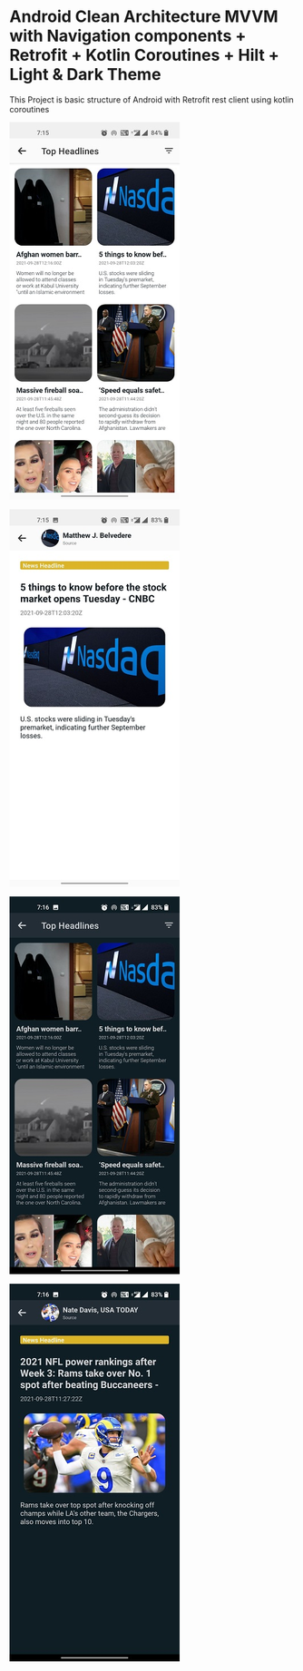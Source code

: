 # Android Clean Architecture MVVM with Navigation components + Retrofit + Kotlin Coroutines + Hilt + Light & Dark Theme
This Project is basic structure of Android with Retrofit rest client using kotlin coroutines


![demo](https://github.com/mansukhgagal/MVVM-with-JetPack-Retrofit-Kotlin-Coroutines-Hilt-/blob/master/screenshot/ss_light1.jpg)

![demo](https://github.com/mansukhgagal/MVVM-with-JetPack-Retrofit-Kotlin-Coroutines-Hilt-/blob/master/screenshot/ss_light2.jpg)

![demo](https://github.com/mansukhgagal/MVVM-with-JetPack-Retrofit-Kotlin-Coroutines-Hilt-/blob/master/screenshot/ss_dark1.jpg)

![demo](https://github.com/mansukhgagal/MVVM-with-JetPack-Retrofit-Kotlin-Coroutines-Hilt-/blob/master/screenshot/ss_dark2.jpg)

    